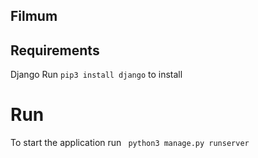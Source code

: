 ## Filmum

## Requirements

Django
Run ``pip3 install django`` to install

# Run

To start the application run ``  python3 manage.py runserver ``
